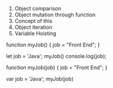 1. Object comparison
2. Object mutation through function
3. Concept of this
4. Object iteration
5. Variable Hoisting

function myJob() {
  job = "Front End";
}

let job = 'Java';
myJob()
console.log(job);



function myJob(job) {
  job = "Front End";
}

var job = 'Java';
myJob(job)

